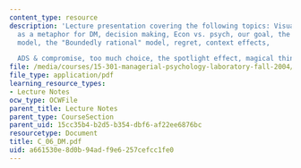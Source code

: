 ```yaml
---
content_type: resource
description: 'Lecture presentation covering the following topics: Visual illusions
  as a metaphor for DM, decision making, Econ vs. psych, our goal, the rational agent
  model, the "Boundedly rational" model, regret, context effects,

  ADS & compromise, too much choice, the spotlight effect, magical thinking, and summary.'
file: /media/courses/15-301-managerial-psychology-laboratory-fall-2004/a661530e8d0b94adf9e6257cefcc1fe0_C_06_DM.pdf
file_type: application/pdf
learning_resource_types:
- Lecture Notes
ocw_type: OCWFile
parent_title: Lecture Notes
parent_type: CourseSection
parent_uid: 15cc35b4-b2d5-b354-dbf6-af22ee6876bc
resourcetype: Document
title: C_06_DM.pdf
uid: a661530e-8d0b-94ad-f9e6-257cefcc1fe0
---
```

